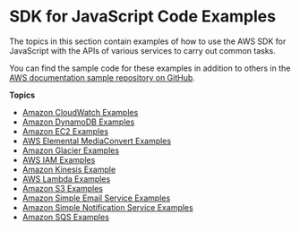 # SDK for JavaScript Code Examples<a name="sdk-code-samples"></a>

The topics in this section contain examples of how to use the AWS SDK for JavaScript with the APIs of various services to carry out common tasks\.

You can find the sample code for these examples in addition to others in the [AWS documentation sample repository on GitHub](https://github.com/awsdocs/aws-doc-sdk-examples)\.

**Topics**
+ [Amazon CloudWatch Examples](cloudwatch-examples.md)
+ [Amazon DynamoDB Examples](dynamodb-examples.md)
+ [Amazon EC2 Examples](ec2-examples.md)
+ [AWS Elemental MediaConvert Examples](emc-examples.md)
+ [Amazon Glacier Examples](glacier-examples.md)
+ [AWS IAM Examples](iam-examples.md)
+ [Amazon Kinesis Example](kinesis-examples.md)
+ [AWS Lambda Examples](lambda-examples.md)
+ [Amazon S3 Examples](s3-examples.md)
+ [Amazon Simple Email Service Examples](ses-examples.md)
+ [Amazon Simple Notification Service Examples](sns-examples.md)
+ [Amazon SQS Examples](sqs-examples.md)